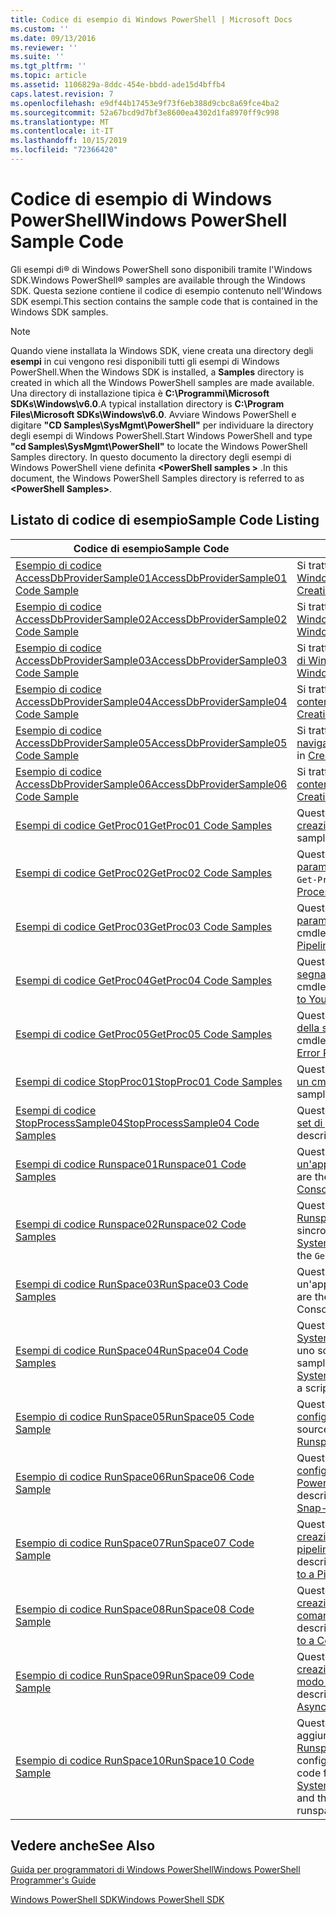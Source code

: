 ```yaml
---
title: Codice di esempio di Windows PowerShell | Microsoft Docs
ms.custom: ''
ms.date: 09/13/2016
ms.reviewer: ''
ms.suite: ''
ms.tgt_pltfrm: ''
ms.topic: article
ms.assetid: 1106829a-8ddc-454e-bbdd-ade15d4bffb4
caps.latest.revision: 7
ms.openlocfilehash: e9df44b17453e9f73f6eb388d9cbc8a69fce4ba2
ms.sourcegitcommit: 52a67bcd9d7bf3e8600ea4302d1fa8970ff9c998
ms.translationtype: MT
ms.contentlocale: it-IT
ms.lasthandoff: 10/15/2019
ms.locfileid: "72366420"
---
```

# <a name="windows-powershell-sample-code"></a><span data-ttu-id="aa3be-102">Codice di esempio di Windows PowerShell</span><span class="sxs-lookup"><span data-stu-id="aa3be-102">Windows PowerShell Sample Code</span></span>

<span data-ttu-id="aa3be-103">Gli esempi di® di Windows PowerShell sono disponibili tramite l'Windows SDK.</span><span class="sxs-lookup"><span data-stu-id="aa3be-103">Windows PowerShell® samples are available through the Windows SDK.</span></span> <span data-ttu-id="aa3be-104">Questa sezione contiene il codice di esempio contenuto nell'Windows SDK esempi.</span><span class="sxs-lookup"><span data-stu-id="aa3be-104">This section contains the sample code that is contained in the Windows SDK samples.</span></span>

> [!NOTE]
> <span data-ttu-id="aa3be-105">Quando viene installata la Windows SDK, viene creata una directory degli **esempi** in cui vengono resi disponibili tutti gli esempi di Windows PowerShell.</span><span class="sxs-lookup"><span data-stu-id="aa3be-105">When the Windows SDK is installed, a **Samples** directory is created in which all the Windows PowerShell samples are made available.</span></span> <span data-ttu-id="aa3be-106">Una directory di installazione tipica è **C:\Programmi\Microsoft SDKs\Windows\v6.0**.</span><span class="sxs-lookup"><span data-stu-id="aa3be-106">A typical installation directory is **C:\Program Files\Microsoft SDKs\Windows\v6.0**.</span></span>
> <span data-ttu-id="aa3be-107">Avviare Windows PowerShell e digitare **"CD Samples\SysMgmt\PowerShell"** per individuare la directory degli esempi di Windows PowerShell.</span><span class="sxs-lookup"><span data-stu-id="aa3be-107">Start Windows PowerShell and type **"cd Samples\SysMgmt\PowerShell"** to locate the Windows PowerShell Samples directory.</span></span> <span data-ttu-id="aa3be-108">In questo documento la directory degli esempi di Windows PowerShell viene definita **\<PowerShell samples >** .</span><span class="sxs-lookup"><span data-stu-id="aa3be-108">In this document, the Windows PowerShell Samples directory is referred to as **\<PowerShell Samples>**.</span></span>

## <a name="sample-code-listing"></a><span data-ttu-id="aa3be-109">Listato di codice di esempio</span><span class="sxs-lookup"><span data-stu-id="aa3be-109">Sample Code Listing</span></span>

|<span data-ttu-id="aa3be-110">Codice di esempio</span><span class="sxs-lookup"><span data-stu-id="aa3be-110">Sample Code</span></span>|<span data-ttu-id="aa3be-111">Description</span><span class="sxs-lookup"><span data-stu-id="aa3be-111">Description</span></span>|
|-----------------|-----------------|
|[<span data-ttu-id="aa3be-112">Esempio di codice AccessDbProviderSample01</span><span class="sxs-lookup"><span data-stu-id="aa3be-112">AccessDbProviderSample01 Code Sample</span></span>](./accessdbprovidersample01-code-sample.md)|<span data-ttu-id="aa3be-113">Si tratta del provider descritto in [creazione di un provider di Windows PowerShell di base](./creating-a-basic-windows-powershell-provider.md).</span><span class="sxs-lookup"><span data-stu-id="aa3be-113">This is the provider described in [Creating a Basic Windows PowerShell Provider](./creating-a-basic-windows-powershell-provider.md).</span></span>|
|[<span data-ttu-id="aa3be-114">Esempio di codice AccessDbProviderSample02</span><span class="sxs-lookup"><span data-stu-id="aa3be-114">AccessDbProviderSample02 Code Sample</span></span>](./accessdbprovidersample02-code-sample.md)|<span data-ttu-id="aa3be-115">Si tratta del provider descritto in [creazione di un provider di unità di Windows PowerShell](./creating-a-windows-powershell-drive-provider.md).</span><span class="sxs-lookup"><span data-stu-id="aa3be-115">This is the provider described in [Creating a Windows PowerShell Drive Provider](./creating-a-windows-powershell-drive-provider.md).</span></span>|
|[<span data-ttu-id="aa3be-116">Esempio di codice AccessDbProviderSample03</span><span class="sxs-lookup"><span data-stu-id="aa3be-116">AccessDbProviderSample03 Code Sample</span></span>](./accessdbprovidersample03-code-sample.md)|<span data-ttu-id="aa3be-117">Si tratta del provider descritto in [creazione di un provider di elementi di Windows PowerShell](./creating-a-windows-powershell-item-provider.md).</span><span class="sxs-lookup"><span data-stu-id="aa3be-117">This is the provider described in [Creating a Windows PowerShell Item Provider](./creating-a-windows-powershell-item-provider.md).</span></span>|
|[<span data-ttu-id="aa3be-118">Esempio di codice AccessDbProviderSample04</span><span class="sxs-lookup"><span data-stu-id="aa3be-118">AccessDbProviderSample04 Code Sample</span></span>](./accessdbprovidersample04-code-sample.md)|<span data-ttu-id="aa3be-119">Si tratta del provider descritto in [creazione di un provider di contenitori di Windows PowerShell](./creating-a-windows-powershell-container-provider.md).</span><span class="sxs-lookup"><span data-stu-id="aa3be-119">This is the provider described in [Creating a Windows PowerShell Container Provider](./creating-a-windows-powershell-container-provider.md).</span></span>|
|[<span data-ttu-id="aa3be-120">Esempio di codice AccessDbProviderSample05</span><span class="sxs-lookup"><span data-stu-id="aa3be-120">AccessDbProviderSample05 Code Sample</span></span>](./accessdbprovidersample05-code-sample.md)|<span data-ttu-id="aa3be-121">Si tratta del provider descritto in [creazione di un provider di navigazione di Windows PowerShell](./creating-a-windows-powershell-navigation-provider.md).</span><span class="sxs-lookup"><span data-stu-id="aa3be-121">This is the provider described in [Creating a Windows PowerShell Navigation Provider](./creating-a-windows-powershell-navigation-provider.md).</span></span>|
|[<span data-ttu-id="aa3be-122">Esempio di codice AccessDbProviderSample06</span><span class="sxs-lookup"><span data-stu-id="aa3be-122">AccessDbProviderSample06 Code Sample</span></span>](./accessdbprovidersample06-code-sample.md)|<span data-ttu-id="aa3be-123">Si tratta del provider descritto in [creazione di un provider di contenuti Windows PowerShell](./creating-a-windows-powershell-content-provider.md).</span><span class="sxs-lookup"><span data-stu-id="aa3be-123">This is the provider described in [Creating a Windows PowerShell Content Provider](./creating-a-windows-powershell-content-provider.md).</span></span>|
|[<span data-ttu-id="aa3be-124">Esempi di codice GetProc01</span><span class="sxs-lookup"><span data-stu-id="aa3be-124">GetProc01 Code Samples</span></span>](./getproc01-code-samples.md)|<span data-ttu-id="aa3be-125">Questo è l'esempio di cmdlet `Get-Process` di base descritto in [creazione del primo cmdlet](../cmdlet/creating-a-cmdlet-without-parameters.md).</span><span class="sxs-lookup"><span data-stu-id="aa3be-125">This is the basic `Get-Process` cmdlet sample described in [Creating Your First Cmdlet](../cmdlet/creating-a-cmdlet-without-parameters.md).</span></span>|
|[<span data-ttu-id="aa3be-126">Esempi di codice GetProc02</span><span class="sxs-lookup"><span data-stu-id="aa3be-126">GetProc02 Code Samples</span></span>](./getproc02-code-samples.md)|<span data-ttu-id="aa3be-127">Questo è l'esempio di cmdlet `Get-Process` descritto in [aggiunta di parametri che elaborano l'input della riga di comando](../cmdlet/adding-parameters-that-process-command-line-input.md).</span><span class="sxs-lookup"><span data-stu-id="aa3be-127">This is the `Get-Process` cmdlet sample described in [Adding Parameters that Process Command-Line Input](../cmdlet/adding-parameters-that-process-command-line-input.md).</span></span>|
|[<span data-ttu-id="aa3be-128">Esempi di codice GetProc03</span><span class="sxs-lookup"><span data-stu-id="aa3be-128">GetProc03 Code Samples</span></span>](./getproc03-code-samples.md)|<span data-ttu-id="aa3be-129">Questo è l'esempio di cmdlet `Get-Process` descritto in [aggiunta di parametri che elaborano l'input della pipeline](../cmdlet/adding-parameters-that-process-pipeline-input.md).</span><span class="sxs-lookup"><span data-stu-id="aa3be-129">This is the `Get-Process` cmdlet sample described in [Adding Parameters that Process Pipeline Input](../cmdlet/adding-parameters-that-process-pipeline-input.md).</span></span>|
|[<span data-ttu-id="aa3be-130">Esempi di codice GetProc04</span><span class="sxs-lookup"><span data-stu-id="aa3be-130">GetProc04 Code Samples</span></span>](./getproc04-code-samples.md)|<span data-ttu-id="aa3be-131">Questo è l'esempio di cmdlet `Get-Process` descritto in [aggiunta della segnalazione errori non fatale al cmdlet](../cmdlet/adding-non-terminating-error-reporting-to-your-cmdlet.md).</span><span class="sxs-lookup"><span data-stu-id="aa3be-131">This is the `Get-Process` cmdlet sample described in [Adding Nonterminating Error Reporting to Your Cmdlet](../cmdlet/adding-non-terminating-error-reporting-to-your-cmdlet.md).</span></span>|
|[<span data-ttu-id="aa3be-132">Esempi di codice GetProc05</span><span class="sxs-lookup"><span data-stu-id="aa3be-132">GetProc05 Code Samples</span></span>](./getproc05-code-samples.md)|<span data-ttu-id="aa3be-133">Questo cmdlet `Get-Process` è simile al cmdlet descritto in [aggiunta della segnalazione errori non fatale al cmdlet](../cmdlet/adding-non-terminating-error-reporting-to-your-cmdlet.md).</span><span class="sxs-lookup"><span data-stu-id="aa3be-133">This `Get-Process` cmdlet is similar to the cmdlet described in [Adding Nonterminating Error Reporting to Your Cmdlet](../cmdlet/adding-non-terminating-error-reporting-to-your-cmdlet.md).</span></span>|
|[<span data-ttu-id="aa3be-134">Esempi di codice StopProc01</span><span class="sxs-lookup"><span data-stu-id="aa3be-134">StopProc01 Code Samples</span></span>](./stopproc01-code-samples.md)|<span data-ttu-id="aa3be-135">Questo è l'esempio di cmdlet `Stop-Process` descritto in [creazione di un cmdlet che modifica il sistema](../cmdlet/creating-a-cmdlet-that-modifies-the-system.md).</span><span class="sxs-lookup"><span data-stu-id="aa3be-135">This is the `Stop-Process` cmdlet sample described in [Creating a Cmdlet That Modifies the System](../cmdlet/creating-a-cmdlet-that-modifies-the-system.md).</span></span>|
|[<span data-ttu-id="aa3be-136">Esempi di codice StopProcessSample04</span><span class="sxs-lookup"><span data-stu-id="aa3be-136">StopProcessSample04 Code Samples</span></span>](./stopprocesssample04-code-samples.md)|<span data-ttu-id="aa3be-137">Questo è l'esempio di cmdlet `Stop-Process` descritto in [aggiunta di set di parametri a un cmdlet](../cmdlet/adding-parameter-sets-to-a-cmdlet.md).</span><span class="sxs-lookup"><span data-stu-id="aa3be-137">This is the `Stop-Process` cmdlet sample described in [Adding Parameter Sets to a Cmdlet](../cmdlet/adding-parameter-sets-to-a-cmdlet.md).</span></span>|
|[<span data-ttu-id="aa3be-138">Esempi di codice Runspace01</span><span class="sxs-lookup"><span data-stu-id="aa3be-138">Runspace01 Code Samples</span></span>](./runspace01-code-samples.md)|<span data-ttu-id="aa3be-139">Questi sono gli esempi di codice per spazio descritto in [creazione di un'applicazione console che esegue un comando specificato](/dotnet/csharp/programming-guide/inside-a-program/hello-world-your-first-program).</span><span class="sxs-lookup"><span data-stu-id="aa3be-139">These are the code samples for the runspace described in [Creating a Console Application That Runs a Specified Command](/dotnet/csharp/programming-guide/inside-a-program/hello-world-your-first-program).</span></span>|
|[<span data-ttu-id="aa3be-140">Esempi di codice Runspace02</span><span class="sxs-lookup"><span data-stu-id="aa3be-140">Runspace02 Code Samples</span></span>](./runspace02-code-samples.md)|<span data-ttu-id="aa3be-141">Questo esempio usa la classe [System. Management. Automation. Runspaceinvoke](/dotnet/api/System.Management.Automation.RunspaceInvoke) per eseguire il cmdlet `Get-Process` in modo sincrono.</span><span class="sxs-lookup"><span data-stu-id="aa3be-141">This sample uses the [System.Management.Automation.Runspaceinvoke](/dotnet/api/System.Management.Automation.RunspaceInvoke) class to execute the `Get-Process` cmdlet synchronously.</span></span>|
|[<span data-ttu-id="aa3be-142">Esempi di codice RunSpace03</span><span class="sxs-lookup"><span data-stu-id="aa3be-142">RunSpace03 Code Samples</span></span>](./runspace03-code-samples.md)|<span data-ttu-id="aa3be-143">Questi sono gli esempi di codice per spazio descritti in "creazione di un'applicazione console che esegue uno script specificato".</span><span class="sxs-lookup"><span data-stu-id="aa3be-143">These are the code samples for the runspace described in "Creating a Console Application That Runs a Specified Script".</span></span>|
|[<span data-ttu-id="aa3be-144">Esempi di codice RunSpace04</span><span class="sxs-lookup"><span data-stu-id="aa3be-144">RunSpace04 Code Samples</span></span>](./runspace04-code-samples.md)|<span data-ttu-id="aa3be-145">Questo è un esempio di codice per un spazio che usa la classe [System. Management. Automation. Runspaceinvoke](/dotnet/api/System.Management.Automation.RunspaceInvoke) per eseguire uno script che genera un errore di terminazione.</span><span class="sxs-lookup"><span data-stu-id="aa3be-145">This is a code sample for a runspace that uses the [System.Management.Automation.Runspaceinvoke](/dotnet/api/System.Management.Automation.RunspaceInvoke) class to execute a script that generates a terminating error.</span></span>|
|[<span data-ttu-id="aa3be-146">Esempio di codice RunSpace05</span><span class="sxs-lookup"><span data-stu-id="aa3be-146">RunSpace05 Code Sample</span></span>](./runspace05-code-sample.md)|<span data-ttu-id="aa3be-147">Questo è il codice sorgente per l'esempio Runspace05 descritto in [configurazione di un spazio con RunspaceConfiguration](https://msdn.microsoft.com/en-us/42681d19-2d05-4975-befd-afb1990e79b2).</span><span class="sxs-lookup"><span data-stu-id="aa3be-147">This is the source code for the Runspace05 sample described in [Configuring a Runspace Using RunspaceConfiguration](https://msdn.microsoft.com/en-us/42681d19-2d05-4975-befd-afb1990e79b2).</span></span>|
|[<span data-ttu-id="aa3be-148">Esempio di codice RunSpace06</span><span class="sxs-lookup"><span data-stu-id="aa3be-148">RunSpace06 Code Sample</span></span>](./runspace06-code-sample.md)|<span data-ttu-id="aa3be-149">Questo è il codice sorgente per l'esempio Runspace06 descritto in [configurazione di un spazio mediante uno snap-in di Windows PowerShell](https://msdn.microsoft.com/en-us/a7289ee8-9732-49ee-91c7-d533e9538b83).</span><span class="sxs-lookup"><span data-stu-id="aa3be-149">This is the source code for the Runspace06 sample described in [Configuring a Runspace Using a Windows PowerShell Snap-in](https://msdn.microsoft.com/en-us/a7289ee8-9732-49ee-91c7-d533e9538b83).</span></span>|
|[<span data-ttu-id="aa3be-150">Esempio di codice RunSpace07</span><span class="sxs-lookup"><span data-stu-id="aa3be-150">RunSpace07 Code Sample</span></span>](./runspace07-code-sample.md)|<span data-ttu-id="aa3be-151">Questo è il codice sorgente per l'esempio Runspace07 descritto in [creazione di un'applicazione console che aggiunge comandi a una pipeline](https://msdn.microsoft.com/en-us/01eb7808-e97b-4905-80be-9e2fa38c262e).</span><span class="sxs-lookup"><span data-stu-id="aa3be-151">This is the source code for the Runspace07 sample described in [Creating a Console Application That Adds Commands to a Pipeline](https://msdn.microsoft.com/en-us/01eb7808-e97b-4905-80be-9e2fa38c262e).</span></span>|
|[<span data-ttu-id="aa3be-152">Esempio di codice RunSpace08</span><span class="sxs-lookup"><span data-stu-id="aa3be-152">RunSpace08 Code Sample</span></span>](./runspace08-code-sample.md)|<span data-ttu-id="aa3be-153">Questo è il codice sorgente per l'esempio Runspace08 descritto in [creazione di un'applicazione console che aggiunge parametri a un comando](https://msdn.microsoft.com/en-us/848b2b46-60f1-4a86-b448-cfc7c0cccfba).</span><span class="sxs-lookup"><span data-stu-id="aa3be-153">This is the source code for the Runspace08 sample described in [Creating a Console Application That Adds Parameters to a Command](https://msdn.microsoft.com/en-us/848b2b46-60f1-4a86-b448-cfc7c0cccfba).</span></span>|
|[<span data-ttu-id="aa3be-154">Esempio di codice RunSpace09</span><span class="sxs-lookup"><span data-stu-id="aa3be-154">RunSpace09 Code Sample</span></span>](./runspace09-code-sample.md)|<span data-ttu-id="aa3be-155">Questo è il codice sorgente per l'esempio Runspace09 descritto in [creazione di un'applicazione console che richiama una pipeline in modo asincrono](https://msdn.microsoft.com/en-us/198c1c94-2a06-457e-93ce-c0d910618e47).</span><span class="sxs-lookup"><span data-stu-id="aa3be-155">This is the source code for the Runspace09 sample described in [Creating a Console Application That Invokes a Pipeline Asynchronously](https://msdn.microsoft.com/en-us/198c1c94-2a06-457e-93ce-c0d910618e47).</span></span>|
|[<span data-ttu-id="aa3be-156">Esempio di codice RunSpace10</span><span class="sxs-lookup"><span data-stu-id="aa3be-156">RunSpace10 Code Sample</span></span>](./runspace10-code-sample.md)|<span data-ttu-id="aa3be-157">Questo è il codice sorgente per l'esempio Runspace10, che aggiunge un cmdlet a [System. Management. Automation. Runspaces. RunspaceConfiguration](/dotnet/api/System.Management.Automation.Runspaces.RunspaceConfiguration) e quindi usa le informazioni di configurazione modificate per creare il spazio.</span><span class="sxs-lookup"><span data-stu-id="aa3be-157">This is the source code for the Runspace10 sample, which adds a cmdlet to [System.Management.Automation.Runspaces.Runspaceconfiguration](/dotnet/api/System.Management.Automation.Runspaces.RunspaceConfiguration) and then uses the modified configuration information to create the runspace.</span></span>|

## <a name="see-also"></a><span data-ttu-id="aa3be-158">Vedere anche</span><span class="sxs-lookup"><span data-stu-id="aa3be-158">See Also</span></span>

[<span data-ttu-id="aa3be-159">Guida per programmatori di Windows PowerShell</span><span class="sxs-lookup"><span data-stu-id="aa3be-159">Windows PowerShell Programmer's Guide</span></span>](./windows-powershell-programmer-s-guide.md)

[<span data-ttu-id="aa3be-160">Windows PowerShell SDK</span><span class="sxs-lookup"><span data-stu-id="aa3be-160">Windows PowerShell SDK</span></span>](../windows-powershell-reference.md)